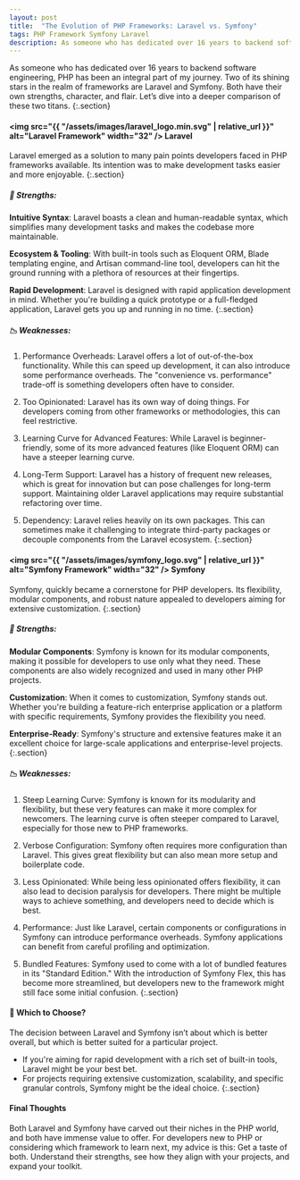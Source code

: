 ```yaml
---
layout: post
title:  "The Evolution of PHP Frameworks: Laravel vs. Symfony"
tags: PHP Framework Symfony Laravel
description: As someone who has dedicated over 16 years to backend software engineering, PHP has been an integral part of my journey. Two of its shining stars in the realm of frameworks are Laravel and Symfony. Both have their own strengths, character, and flair. Let’s dive into a deeper comparison of these two titans.
---
```


As someone who has dedicated over 16 years to backend software engineering, PHP has been an integral part of my journey. Two of its shining stars in the realm of frameworks are Laravel and Symfony. Both have their own strengths, character, and flair. Let’s dive into a deeper comparison of these two titans.
{:.section}

#### <img src="{{ "/assets/images/laravel_logo.min.svg" | relative_url }}" alt="Laravel Framework" width="32" /> Laravel

Laravel emerged as a solution to many pain points developers faced in PHP frameworks available. Its intention was to make development tasks easier and more enjoyable.
{:.section}

##### 🚀 Strengths:

**Intuitive Syntax**: Laravel boasts a clean and human-readable syntax, which simplifies many development tasks and makes the codebase more maintainable.

**Ecosystem & Tooling**: With built-in tools such as Eloquent ORM, Blade templating engine, and Artisan command-line tool, developers can hit the ground running with a plethora of resources at their fingertips.

**Rapid Development**: Laravel is designed with rapid application development in mind. Whether you're building a quick prototype or a full-fledged application, Laravel gets you up and running in no time.
{:.section}

##### 📉 Weaknesses:

1. Performance Overheads: Laravel offers a lot of out-of-the-box functionality. While this can speed up development, it can also introduce some performance overheads. The "convenience vs. performance" trade-off is something developers often have to consider.

2. Too Opinionated: Laravel has its own way of doing things. For developers coming from other frameworks or methodologies, this can feel restrictive.

3. Learning Curve for Advanced Features: While Laravel is beginner-friendly, some of its more advanced features (like Eloquent ORM) can have a steeper learning curve.

4. Long-Term Support: Laravel has a history of frequent new releases, which is great for innovation but can pose challenges for long-term support. Maintaining older Laravel applications may require substantial refactoring over time.

5. Dependency: Laravel relies heavily on its own packages. This can sometimes make it challenging to integrate third-party packages or decouple components from the Laravel ecosystem.
{:.section}

#### <img src="{{ "/assets/images/symfony_logo.svg" | relative_url }}" alt="Symfony Framework" width="32" />  Symfony

Symfony, quickly became a cornerstone for PHP developers. Its flexibility, modular components, and robust nature appealed to developers aiming for extensive customization.
{:.section}

##### 🚀 Strengths:

**Modular Components**: Symfony is known for its modular components, making it possible for developers to use only what they need. These components are also widely recognized and used in many other PHP projects.

**Customization**: When it comes to customization, Symfony stands out. Whether you're building a feature-rich enterprise application or a platform with specific requirements, Symfony provides the flexibility you need.

**Enterprise-Ready**: Symfony's structure and extensive features make it an excellent choice for large-scale applications and enterprise-level projects.
{:.section}

##### 📉 Weaknesses:

1. Steep Learning Curve: Symfony is known for its modularity and flexibility, but these very features can make it more complex for newcomers. The learning curve is often steeper compared to Laravel, especially for those new to PHP frameworks.

2. Verbose Configuration: Symfony often requires more configuration than Laravel. This gives great flexibility but can also mean more setup and boilerplate code.

3. Less Opinionated: While being less opinionated offers flexibility, it can also lead to decision paralysis for developers. There might be multiple ways to achieve something, and developers need to decide which is best.

4. Performance: Just like Laravel, certain components or configurations in Symfony can introduce performance overheads. Symfony applications can benefit from careful profiling and optimization.

5. Bundled Features: Symfony used to come with a lot of bundled features in its "Standard Edition." With the introduction of Symfony Flex, this has become more streamlined, but developers new to the framework might still face some initial confusion.
{:.section}

#### 🤔 Which to Choose?

The decision between Laravel and Symfony isn’t about which is better overall, but which is better suited for a particular project.

- If you're aiming for rapid development with a rich set of built-in tools, Laravel might be your best bet.
- For projects requiring extensive customization, scalability, and specific granular controls, Symfony might be the ideal choice.
{:.section}

#### Final Thoughts

Both Laravel and Symfony have carved out their niches in the PHP world, and both have immense value to offer. For developers new to PHP or considering which framework to learn next, my advice is this: Get a taste of both. Understand their strengths, see how they align with your projects, and expand your toolkit.
